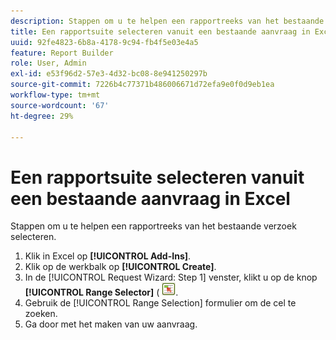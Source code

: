 ```yaml
---
description: Stappen om u te helpen een rapportreeks van het bestaande verzoek selecteren.
title: Een rapportsuite selecteren vanuit een bestaande aanvraag in Excel
uuid: 92fe4823-6b8a-4178-9c94-fb4f5e03e4a5
feature: Report Builder
role: User, Admin
exl-id: e53f96d2-57e3-4d32-bc08-8e941250297b
source-git-commit: 7226b4c77371b486006671d72efa9e0f0d9eb1ea
workflow-type: tm+mt
source-wordcount: '67'
ht-degree: 29%

---
```


# Een rapportsuite selecteren vanuit een bestaande aanvraag in Excel

Stappen om u te helpen een rapportreeks van het bestaande verzoek selecteren.

1. Klik in Excel op **[!UICONTROL Add-Ins]**.
1. Klik op de werkbalk op **[!UICONTROL Create]**.
1. In de [!UICONTROL Request Wizard: Step 1] venster, klikt u op de knop **[!UICONTROL Range Selector]** ( ![](assets/select_cell_icon.png).
1. Gebruik de [!UICONTROL Range Selection] formulier om de cel te zoeken.
1. Ga door met het maken van uw aanvraag.
